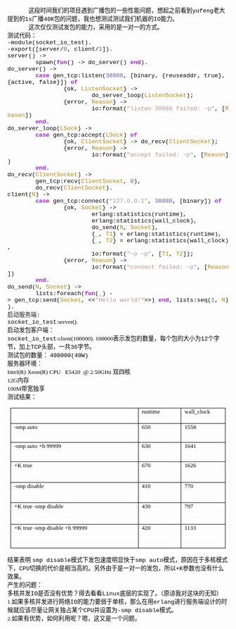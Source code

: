 <!--
author: qingliangcn
date: 2010-02-03
title: erlang tcp发包速度测试
tags: Erlang,erlang tcp io
category: Erlang
status: publish
summary: &nbsp;	这段时间我们的项目遇到广播包的一些性能问题，想起之前看到yufeng老大提到的1s广播40K包的问题，我也想测试测试我们机器的IO能力。	这次仅仅测试发包的能力，采用的是一对一的方式。		测试代码：		-module(socket_io_test).		-expor
-->

<p>&nbsp;</p>
<div class="Section0">
	<p class="p0" style="text-indent:36.0000pt; margin-bottom:0pt; margin-top:0pt; "><span style="mso-spacerun:'yes'; color:rgb(0,0,0); font-size:10.0000pt; font-family:'宋体'; ">这段时间我们的项目遇到广播包的一些性能问题，想起之前看到<font face="Courier New">yufeng</font><font face="宋体">老大提到的</font><font face="Courier New">1s</font><font face="宋体">广播</font><font face="Courier New">40K</font><font face="宋体">包的问题，我也想测试测试我们机器的</font><font face="Courier New">IO</font><font face="宋体">能力。</font></span><span style="mso-spacerun:'yes'; color:rgb(0,0,0); font-size:10.0000pt; font-family:'宋体'; "><o:p></o:p></span></p>
	<p class="p0" style="text-indent:36.0000pt; margin-bottom:0pt; margin-top:0pt; "><span style="mso-spacerun:'yes'; color:rgb(0,0,0); font-size:10.0000pt; font-family:'宋体'; ">这次仅仅测试发包的能力，采用的是一对一的方式。</span><span style="mso-spacerun:'yes'; color:rgb(0,0,0); font-size:10.0000pt; font-family:'宋体'; "><o:p></o:p></span></p>
	<p class="p0" style="margin-bottom:0pt; margin-top:0pt; "><span style="mso-spacerun:'yes'; color:rgb(0,0,0); font-size:10.0000pt; font-family:'宋体'; "><o:p></o:p></span></p>
	<p class="p0" style="margin-bottom:0pt; margin-top:0pt; "><span style="mso-spacerun:'yes'; color:rgb(0,0,0); font-size:10.0000pt; font-family:'宋体'; ">测试代码：<!--more--></span><span style="mso-spacerun:'yes'; color:rgb(0,0,0); font-size:10.0000pt; font-family:'宋体'; "><o:p></o:p></span></p>
	<p class="p0" style="margin-bottom:0pt; margin-top:0pt; "><span style="mso-spacerun:'yes'; color:rgb(0,0,0); font-size:10.0000pt; font-family:'宋体'; "><o:p></o:p></span></p>
	<p class="p0" style="margin-bottom:0pt; margin-top:0pt; "><span style="mso-spacerun:'yes'; color:rgb(0,0,0); font-size:10.0000pt; font-family:'Courier New'; ">-module(socket_io_test)</span><span style="mso-spacerun:'yes'; color:rgb(0,0,255); font-size:10.0000pt; font-family:'Courier New'; ">.</span><span style="mso-spacerun:'yes'; font-size:10.0000pt; font-family:'Courier New'; "><o:p></o:p></span></p>
	<p class="p0" style="margin-bottom:0pt; margin-top:0pt; "><span style="mso-spacerun:'yes'; font-size:10.0000pt; font-family:'Courier New'; "><o:p></o:p></span></p>
	<p class="p0" style="margin-bottom:0pt; margin-top:0pt; "><span style="mso-spacerun:'yes'; color:rgb(0,0,0); font-size:10.0000pt; font-family:'Courier New'; ">-export([server/</span><span style="mso-spacerun:'yes'; color:rgb(90,90,180); font-size:10.0000pt; font-family:'Courier New'; ">0</span><span style="mso-spacerun:'yes'; color:rgb(0,0,0); font-size:10.0000pt; font-family:'Courier New'; ">,&nbsp;client/</span><span style="mso-spacerun:'yes'; color:rgb(90,90,180); font-size:10.0000pt; font-family:'Courier New'; ">1</span><span style="mso-spacerun:'yes'; color:rgb(0,0,0); font-size:10.0000pt; font-family:'Courier New'; ">])</span><span style="mso-spacerun:'yes'; color:rgb(0,0,255); font-size:10.0000pt; font-family:'Courier New'; ">.</span><span style="mso-spacerun:'yes'; font-size:10.0000pt; font-family:'Courier New'; "><o:p></o:p></span></p>
	<p class="p0" style="margin-bottom:0pt; margin-top:0pt; "><span style="mso-spacerun:'yes'; font-size:10.0000pt; font-family:'Courier New'; "><o:p></o:p></span></p>
	<p class="p0" style="margin-bottom:0pt; margin-top:0pt; "><span style="mso-spacerun:'yes'; color:rgb(0,0,0); font-size:10.0000pt; font-family:'Courier New'; ">server()&nbsp;-&gt;</span><span style="mso-spacerun:'yes'; font-size:10.0000pt; font-family:'Courier New'; "><o:p></o:p></span></p>
	<p class="p0" style="margin-bottom:0pt; margin-top:0pt; "><span style="mso-spacerun:'yes'; color:rgb(0,0,0); font-size:10.0000pt; font-family:'Courier New'; ">&nbsp;&nbsp;&nbsp;&nbsp;&nbsp;&nbsp;&nbsp;&nbsp;spawn(</span><span style="mso-spacerun:'yes'; color:rgb(160,32,240); font-weight:bold; font-size:10.0000pt; font-family:'Courier New'; ">fun</span><span style="mso-spacerun:'yes'; color:rgb(0,0,0); font-size:10.0000pt; font-family:'Courier New'; ">()&nbsp;-&gt;&nbsp;do_server()&nbsp;</span><span style="mso-spacerun:'yes'; color:rgb(160,32,240); font-weight:bold; font-size:10.0000pt; font-family:'Courier New'; ">end</span><span style="mso-spacerun:'yes'; color:rgb(0,0,0); font-size:10.0000pt; font-family:'Courier New'; ">)</span><span style="mso-spacerun:'yes'; color:rgb(0,0,255); font-size:10.0000pt; font-family:'Courier New'; ">.</span><span style="mso-spacerun:'yes'; font-size:10.0000pt; font-family:'Courier New'; "><o:p></o:p></span></p>
	<p class="p0" style="margin-bottom:0pt; margin-top:0pt; "><span style="mso-spacerun:'yes'; font-size:10.0000pt; font-family:'Courier New'; "><o:p></o:p></span></p>
	<p class="p0" style="margin-bottom:0pt; margin-top:0pt; "><span style="mso-spacerun:'yes'; color:rgb(0,0,0); font-size:10.0000pt; font-family:'Courier New'; ">do_server()&nbsp;-&gt;</span><span style="mso-spacerun:'yes'; font-size:10.0000pt; font-family:'Courier New'; "><o:p></o:p></span></p>
	<p class="p0" style="margin-bottom:0pt; margin-top:0pt; "><span style="mso-spacerun:'yes'; color:rgb(0,0,0); font-size:10.0000pt; font-family:'Courier New'; ">&nbsp;&nbsp;&nbsp;&nbsp;&nbsp;&nbsp;&nbsp;&nbsp;</span><span style="mso-spacerun:'yes'; color:rgb(160,32,240); font-weight:bold; font-size:10.0000pt; font-family:'Courier New'; ">case</span><span style="mso-spacerun:'yes'; color:rgb(0,0,0); font-size:10.0000pt; font-family:'Courier New'; ">&nbsp;gen_tcp:listen(</span><span style="mso-spacerun:'yes'; color:rgb(90,90,180); font-size:10.0000pt; font-family:'Courier New'; ">38888</span><span style="mso-spacerun:'yes'; color:rgb(0,0,0); font-size:10.0000pt; font-family:'Courier New'; ">,&nbsp;[binary,&nbsp;{reuseaddr,&nbsp;true},&nbsp;{active,&nbsp;false}])&nbsp;</span><span style="mso-spacerun:'yes'; color:rgb(160,32,240); font-weight:bold; font-size:10.0000pt; font-family:'Courier New'; ">of</span><span style="mso-spacerun:'yes'; font-size:10.0000pt; font-family:'Courier New'; "><o:p></o:p></span></p>
	<p class="p0" style="margin-bottom:0pt; margin-top:0pt; "><span style="mso-spacerun:'yes'; color:rgb(0,0,0); font-size:10.0000pt; font-family:'Courier New'; ">&nbsp;&nbsp;&nbsp;&nbsp;&nbsp;&nbsp;&nbsp;&nbsp;&nbsp;&nbsp;&nbsp;&nbsp;&nbsp;&nbsp;&nbsp;&nbsp;{ok,&nbsp;</span><span style="mso-spacerun:'yes'; color:rgb(184,134,11); font-size:10.0000pt; font-family:'Courier New'; ">ListenSocket</span><span style="mso-spacerun:'yes'; color:rgb(0,0,0); font-size:10.0000pt; font-family:'Courier New'; ">}&nbsp;-&gt;</span><span style="mso-spacerun:'yes'; font-size:10.0000pt; font-family:'Courier New'; "><o:p></o:p></span></p>
	<p class="p0" style="margin-bottom:0pt; margin-top:0pt; "><span style="mso-spacerun:'yes'; color:rgb(0,0,0); font-size:10.0000pt; font-family:'Courier New'; ">&nbsp;&nbsp;&nbsp;&nbsp;&nbsp;&nbsp;&nbsp;&nbsp;&nbsp;&nbsp;&nbsp;&nbsp;&nbsp;&nbsp;&nbsp;&nbsp;&nbsp;&nbsp;&nbsp;&nbsp;&nbsp;&nbsp;&nbsp;&nbsp;do_server_loop(</span><span style="mso-spacerun:'yes'; color:rgb(184,134,11); font-size:10.0000pt; font-family:'Courier New'; ">ListenSocket</span><span style="mso-spacerun:'yes'; color:rgb(0,0,0); font-size:10.0000pt; font-family:'Courier New'; ">);</span><span style="mso-spacerun:'yes'; font-size:10.0000pt; font-family:'Courier New'; "><o:p></o:p></span></p>
	<p class="p0" style="margin-bottom:0pt; margin-top:0pt; "><span style="mso-spacerun:'yes'; color:rgb(0,0,0); font-size:10.0000pt; font-family:'Courier New'; ">&nbsp;&nbsp;&nbsp;&nbsp;&nbsp;&nbsp;&nbsp;&nbsp;&nbsp;&nbsp;&nbsp;&nbsp;&nbsp;&nbsp;&nbsp;&nbsp;{error,&nbsp;</span><span style="mso-spacerun:'yes'; color:rgb(184,134,11); font-size:10.0000pt; font-family:'Courier New'; ">Reason</span><span style="mso-spacerun:'yes'; color:rgb(0,0,0); font-size:10.0000pt; font-family:'Courier New'; ">}&nbsp;-&gt;</span><span style="mso-spacerun:'yes'; font-size:10.0000pt; font-family:'Courier New'; "><o:p></o:p></span></p>
	<p class="p0" style="margin-bottom:0pt; margin-top:0pt; "><span style="mso-spacerun:'yes'; color:rgb(0,0,0); font-size:10.0000pt; font-family:'Courier New'; ">&nbsp;&nbsp;&nbsp;&nbsp;&nbsp;&nbsp;&nbsp;&nbsp;&nbsp;&nbsp;&nbsp;&nbsp;&nbsp;&nbsp;&nbsp;&nbsp;&nbsp;&nbsp;&nbsp;&nbsp;&nbsp;&nbsp;&nbsp;&nbsp;io:format(</span><span style="mso-spacerun:'yes'; color:rgb(188,143,143); font-size:10.0000pt; font-family:'Courier New'; ">&quot;listen&nbsp;38888&nbsp;failed:&nbsp;~p&quot;</span><span style="mso-spacerun:'yes'; color:rgb(0,0,0); font-size:10.0000pt; font-family:'Courier New'; ">,&nbsp;[</span><span style="mso-spacerun:'yes'; color:rgb(184,134,11); font-size:10.0000pt; font-family:'Courier New'; ">Reason</span><span style="mso-spacerun:'yes'; color:rgb(0,0,0); font-size:10.0000pt; font-family:'Courier New'; ">])</span><span style="mso-spacerun:'yes'; font-size:10.0000pt; font-family:'Courier New'; "><o:p></o:p></span></p>
	<p class="p0" style="margin-bottom:0pt; margin-top:0pt; "><span style="mso-spacerun:'yes'; color:rgb(0,0,0); font-size:10.0000pt; font-family:'Courier New'; ">&nbsp;&nbsp;&nbsp;&nbsp;&nbsp;&nbsp;&nbsp;&nbsp;</span><span style="mso-spacerun:'yes'; color:rgb(160,32,240); font-weight:bold; font-size:10.0000pt; font-family:'Courier New'; ">end</span><span style="mso-spacerun:'yes'; color:rgb(0,0,255); font-size:10.0000pt; font-family:'Courier New'; ">.</span><span style="mso-spacerun:'yes'; font-size:10.0000pt; font-family:'Courier New'; "><o:p></o:p></span></p>
	<p class="p0" style="margin-bottom:0pt; margin-top:0pt; "><span style="mso-spacerun:'yes'; font-size:10.0000pt; font-family:'Courier New'; "><o:p></o:p></span></p>
	<p class="p0" style="margin-bottom:0pt; margin-top:0pt; "><span style="mso-spacerun:'yes'; color:rgb(0,0,0); font-size:10.0000pt; font-family:'Courier New'; ">do_server_loop(</span><span style="mso-spacerun:'yes'; color:rgb(184,134,11); font-size:10.0000pt; font-family:'Courier New'; ">LSock</span><span style="mso-spacerun:'yes'; color:rgb(0,0,0); font-size:10.0000pt; font-family:'Courier New'; ">)&nbsp;-&gt;</span><span style="mso-spacerun:'yes'; font-size:10.0000pt; font-family:'Courier New'; "><o:p></o:p></span></p>
	<p class="p0" style="margin-bottom:0pt; margin-top:0pt; "><span style="mso-spacerun:'yes'; color:rgb(0,0,0); font-size:10.0000pt; font-family:'Courier New'; ">&nbsp;&nbsp;&nbsp;&nbsp;&nbsp;&nbsp;&nbsp;&nbsp;</span><span style="mso-spacerun:'yes'; color:rgb(160,32,240); font-weight:bold; font-size:10.0000pt; font-family:'Courier New'; ">case</span><span style="mso-spacerun:'yes'; color:rgb(0,0,0); font-size:10.0000pt; font-family:'Courier New'; ">&nbsp;gen_tcp:accept(</span><span style="mso-spacerun:'yes'; color:rgb(184,134,11); font-size:10.0000pt; font-family:'Courier New'; ">LSock</span><span style="mso-spacerun:'yes'; color:rgb(0,0,0); font-size:10.0000pt; font-family:'Courier New'; ">)&nbsp;</span><span style="mso-spacerun:'yes'; color:rgb(160,32,240); font-weight:bold; font-size:10.0000pt; font-family:'Courier New'; ">of</span><span style="mso-spacerun:'yes'; font-size:10.0000pt; font-family:'Courier New'; "><o:p></o:p></span></p>
	<p class="p0" style="margin-bottom:0pt; margin-top:0pt; "><span style="mso-spacerun:'yes'; color:rgb(0,0,0); font-size:10.0000pt; font-family:'Courier New'; ">&nbsp;&nbsp;&nbsp;&nbsp;&nbsp;&nbsp;&nbsp;&nbsp;&nbsp;&nbsp;&nbsp;&nbsp;&nbsp;&nbsp;&nbsp;&nbsp;{ok,&nbsp;</span><span style="mso-spacerun:'yes'; color:rgb(184,134,11); font-size:10.0000pt; font-family:'Courier New'; ">ClientSocket</span><span style="mso-spacerun:'yes'; color:rgb(0,0,0); font-size:10.0000pt; font-family:'Courier New'; ">}&nbsp;-&gt;&nbsp;do_recv(</span><span style="mso-spacerun:'yes'; color:rgb(184,134,11); font-size:10.0000pt; font-family:'Courier New'; ">ClientSocket</span><span style="mso-spacerun:'yes'; color:rgb(0,0,0); font-size:10.0000pt; font-family:'Courier New'; ">);</span><span style="mso-spacerun:'yes'; font-size:10.0000pt; font-family:'Courier New'; "><o:p></o:p></span></p>
	<p class="p0" style="margin-bottom:0pt; margin-top:0pt; "><span style="mso-spacerun:'yes'; color:rgb(0,0,0); font-size:10.0000pt; font-family:'Courier New'; ">&nbsp;&nbsp;&nbsp;&nbsp;&nbsp;&nbsp;&nbsp;&nbsp;&nbsp;&nbsp;&nbsp;&nbsp;&nbsp;&nbsp;&nbsp;&nbsp;{error,&nbsp;</span><span style="mso-spacerun:'yes'; color:rgb(184,134,11); font-size:10.0000pt; font-family:'Courier New'; ">Reason</span><span style="mso-spacerun:'yes'; color:rgb(0,0,0); font-size:10.0000pt; font-family:'Courier New'; ">}&nbsp;-&gt;</span><span style="mso-spacerun:'yes'; font-size:10.0000pt; font-family:'Courier New'; "><o:p></o:p></span></p>
	<p class="p0" style="margin-bottom:0pt; margin-top:0pt; "><span style="mso-spacerun:'yes'; color:rgb(0,0,0); font-size:10.0000pt; font-family:'Courier New'; ">&nbsp;&nbsp;&nbsp;&nbsp;&nbsp;&nbsp;&nbsp;&nbsp;&nbsp;&nbsp;&nbsp;&nbsp;&nbsp;&nbsp;&nbsp;&nbsp;&nbsp;&nbsp;&nbsp;&nbsp;&nbsp;&nbsp;&nbsp;&nbsp;io:format(</span><span style="mso-spacerun:'yes'; color:rgb(188,143,143); font-size:10.0000pt; font-family:'Courier New'; ">&quot;accept&nbsp;failed:&nbsp;~p&quot;</span><span style="mso-spacerun:'yes'; color:rgb(0,0,0); font-size:10.0000pt; font-family:'Courier New'; ">,&nbsp;[</span><span style="mso-spacerun:'yes'; color:rgb(184,134,11); font-size:10.0000pt; font-family:'Courier New'; ">Reason</span><span style="mso-spacerun:'yes'; color:rgb(0,0,0); font-size:10.0000pt; font-family:'Courier New'; ">])</span><span style="mso-spacerun:'yes'; font-size:10.0000pt; font-family:'Courier New'; "><o:p></o:p></span></p>
	<p class="p0" style="margin-bottom:0pt; margin-top:0pt; "><span style="mso-spacerun:'yes'; color:rgb(0,0,0); font-size:10.0000pt; font-family:'Courier New'; ">&nbsp;&nbsp;&nbsp;&nbsp;&nbsp;&nbsp;&nbsp;&nbsp;</span><span style="mso-spacerun:'yes'; color:rgb(160,32,240); font-weight:bold; font-size:10.0000pt; font-family:'Courier New'; ">end</span><span style="mso-spacerun:'yes'; color:rgb(0,0,255); font-size:10.0000pt; font-family:'Courier New'; ">.</span><span style="mso-spacerun:'yes'; font-size:10.0000pt; font-family:'Courier New'; "><o:p></o:p></span></p>
	<p class="p0" style="margin-bottom:0pt; margin-top:0pt; "><span style="mso-spacerun:'yes'; font-size:10.0000pt; font-family:'Courier New'; "><o:p></o:p></span></p>
	<p class="p0" style="margin-bottom:0pt; margin-top:0pt; "><span style="mso-spacerun:'yes'; color:rgb(0,0,0); font-size:10.0000pt; font-family:'Courier New'; ">do_recv(</span><span style="mso-spacerun:'yes'; color:rgb(184,134,11); font-size:10.0000pt; font-family:'Courier New'; ">ClientSocket</span><span style="mso-spacerun:'yes'; color:rgb(0,0,0); font-size:10.0000pt; font-family:'Courier New'; ">)&nbsp;-&gt;</span><span style="mso-spacerun:'yes'; font-size:10.0000pt; font-family:'Courier New'; "><o:p></o:p></span></p>
	<p class="p0" style="margin-bottom:0pt; margin-top:0pt; "><span style="mso-spacerun:'yes'; color:rgb(0,0,0); font-size:10.0000pt; font-family:'Courier New'; ">&nbsp;&nbsp;&nbsp;&nbsp;&nbsp;&nbsp;&nbsp;&nbsp;gen_tcp:recv(</span><span style="mso-spacerun:'yes'; color:rgb(184,134,11); font-size:10.0000pt; font-family:'Courier New'; ">ClientSocket</span><span style="mso-spacerun:'yes'; color:rgb(0,0,0); font-size:10.0000pt; font-family:'Courier New'; ">,&nbsp;</span><span style="mso-spacerun:'yes'; color:rgb(90,90,180); font-size:10.0000pt; font-family:'Courier New'; ">0</span><span style="mso-spacerun:'yes'; color:rgb(0,0,0); font-size:10.0000pt; font-family:'Courier New'; ">),</span><span style="mso-spacerun:'yes'; font-size:10.0000pt; font-family:'Courier New'; "><o:p></o:p></span></p>
	<p class="p0" style="margin-bottom:0pt; margin-top:0pt; "><span style="mso-spacerun:'yes'; color:rgb(0,0,0); font-size:10.0000pt; font-family:'Courier New'; ">&nbsp;&nbsp;&nbsp;&nbsp;&nbsp;&nbsp;&nbsp;&nbsp;do_recv(</span><span style="mso-spacerun:'yes'; color:rgb(184,134,11); font-size:10.0000pt; font-family:'Courier New'; ">ClientSocket</span><span style="mso-spacerun:'yes'; color:rgb(0,0,0); font-size:10.0000pt; font-family:'Courier New'; ">)</span><span style="mso-spacerun:'yes'; color:rgb(0,0,255); font-size:10.0000pt; font-family:'Courier New'; ">.</span><span style="mso-spacerun:'yes'; font-size:10.0000pt; font-family:'Courier New'; "><o:p></o:p></span></p>
	<p class="p0" style="margin-bottom:0pt; margin-top:0pt; "><span style="mso-spacerun:'yes'; font-size:10.0000pt; font-family:'Courier New'; "><o:p></o:p></span></p>
	<p class="p0" style="margin-bottom:0pt; margin-top:0pt; "><span style="mso-spacerun:'yes'; color:rgb(0,0,0); font-size:10.0000pt; font-family:'Courier New'; ">client(</span><span style="mso-spacerun:'yes'; color:rgb(184,134,11); font-size:10.0000pt; font-family:'Courier New'; ">N</span><span style="mso-spacerun:'yes'; color:rgb(0,0,0); font-size:10.0000pt; font-family:'Courier New'; ">)&nbsp;-&gt;</span><span style="mso-spacerun:'yes'; font-size:10.0000pt; font-family:'Courier New'; "><o:p></o:p></span></p>
	<p class="p0" style="margin-bottom:0pt; margin-top:0pt; "><span style="mso-spacerun:'yes'; color:rgb(0,0,0); font-size:10.0000pt; font-family:'Courier New'; ">&nbsp;&nbsp;&nbsp;&nbsp;&nbsp;&nbsp;&nbsp;&nbsp;</span><span style="mso-spacerun:'yes'; color:rgb(160,32,240); font-weight:bold; font-size:10.0000pt; font-family:'Courier New'; ">case</span><span style="mso-spacerun:'yes'; color:rgb(0,0,0); font-size:10.0000pt; font-family:'Courier New'; ">&nbsp;gen_tcp:connect(</span><span style="mso-spacerun:'yes'; color:rgb(188,143,143); font-size:10.0000pt; font-family:'Courier New'; ">&quot;127.0.0.1&quot;</span><span style="mso-spacerun:'yes'; color:rgb(0,0,0); font-size:10.0000pt; font-family:'Courier New'; ">,&nbsp;</span><span style="mso-spacerun:'yes'; color:rgb(90,90,180); font-size:10.0000pt; font-family:'Courier New'; ">38888</span><span style="mso-spacerun:'yes'; color:rgb(0,0,0); font-size:10.0000pt; font-family:'Courier New'; ">,&nbsp;[binary])&nbsp;</span><span style="mso-spacerun:'yes'; color:rgb(160,32,240); font-weight:bold; font-size:10.0000pt; font-family:'Courier New'; ">of</span><span style="mso-spacerun:'yes'; font-size:10.0000pt; font-family:'Courier New'; "><o:p></o:p></span></p>
	<p class="p0" style="margin-bottom:0pt; margin-top:0pt; "><span style="mso-spacerun:'yes'; color:rgb(0,0,0); font-size:10.0000pt; font-family:'Courier New'; ">&nbsp;&nbsp;&nbsp;&nbsp;&nbsp;&nbsp;&nbsp;&nbsp;&nbsp;&nbsp;&nbsp;&nbsp;&nbsp;&nbsp;&nbsp;&nbsp;{ok,&nbsp;</span><span style="mso-spacerun:'yes'; color:rgb(184,134,11); font-size:10.0000pt; font-family:'Courier New'; ">Socket</span><span style="mso-spacerun:'yes'; color:rgb(0,0,0); font-size:10.0000pt; font-family:'Courier New'; ">}&nbsp;-&gt;</span><span style="mso-spacerun:'yes'; font-size:10.0000pt; font-family:'Courier New'; "><o:p></o:p></span></p>
	<p class="p0" style="margin-bottom:0pt; margin-top:0pt; "><span style="mso-spacerun:'yes'; color:rgb(0,0,0); font-size:10.0000pt; font-family:'Courier New'; ">&nbsp;&nbsp;&nbsp;&nbsp;&nbsp;&nbsp;&nbsp;&nbsp;&nbsp;&nbsp;&nbsp;&nbsp;&nbsp;&nbsp;&nbsp;&nbsp;&nbsp;&nbsp;&nbsp;&nbsp;&nbsp;&nbsp;&nbsp;&nbsp;erlang:statistics(runtime),</span><span style="mso-spacerun:'yes'; font-size:10.0000pt; font-family:'Courier New'; "><o:p></o:p></span></p>
	<p class="p0" style="margin-bottom:0pt; margin-top:0pt; "><span style="mso-spacerun:'yes'; color:rgb(0,0,0); font-size:10.0000pt; font-family:'Courier New'; ">&nbsp;&nbsp;&nbsp;&nbsp;&nbsp;&nbsp;&nbsp;&nbsp;&nbsp;&nbsp;&nbsp;&nbsp;&nbsp;&nbsp;&nbsp;&nbsp;&nbsp;&nbsp;&nbsp;&nbsp;&nbsp;&nbsp;&nbsp;&nbsp;erlang:statistics(wall_clock),</span><span style="mso-spacerun:'yes'; font-size:10.0000pt; font-family:'Courier New'; "><o:p></o:p></span></p>
	<p class="p0" style="margin-bottom:0pt; margin-top:0pt; "><span style="mso-spacerun:'yes'; color:rgb(0,0,0); font-size:10.0000pt; font-family:'Courier New'; ">&nbsp;&nbsp;&nbsp;&nbsp;&nbsp;&nbsp;&nbsp;&nbsp;&nbsp;&nbsp;&nbsp;&nbsp;&nbsp;&nbsp;&nbsp;&nbsp;&nbsp;&nbsp;&nbsp;&nbsp;&nbsp;&nbsp;&nbsp;&nbsp;do_send(</span><span style="mso-spacerun:'yes'; color:rgb(184,134,11); font-size:10.0000pt; font-family:'Courier New'; ">N</span><span style="mso-spacerun:'yes'; color:rgb(0,0,0); font-size:10.0000pt; font-family:'Courier New'; ">,&nbsp;</span><span style="mso-spacerun:'yes'; color:rgb(184,134,11); font-size:10.0000pt; font-family:'Courier New'; ">Socket</span><span style="mso-spacerun:'yes'; color:rgb(0,0,0); font-size:10.0000pt; font-family:'Courier New'; ">),</span><span style="mso-spacerun:'yes'; font-size:10.0000pt; font-family:'Courier New'; "><o:p></o:p></span></p>
	<p class="p0" style="margin-bottom:0pt; margin-top:0pt; "><span style="mso-spacerun:'yes'; color:rgb(0,0,0); font-size:10.0000pt; font-family:'Courier New'; ">&nbsp;&nbsp;&nbsp;&nbsp;&nbsp;&nbsp;&nbsp;&nbsp;&nbsp;&nbsp;&nbsp;&nbsp;&nbsp;&nbsp;&nbsp;&nbsp;&nbsp;&nbsp;&nbsp;&nbsp;&nbsp;&nbsp;&nbsp;&nbsp;{</span><span style="mso-spacerun:'yes'; color:rgb(184,134,11); font-size:10.0000pt; font-family:'Courier New'; ">_</span><span style="mso-spacerun:'yes'; color:rgb(0,0,0); font-size:10.0000pt; font-family:'Courier New'; ">,&nbsp;</span><span style="mso-spacerun:'yes'; color:rgb(184,134,11); font-size:10.0000pt; font-family:'Courier New'; ">T1</span><span style="mso-spacerun:'yes'; color:rgb(0,0,0); font-size:10.0000pt; font-family:'Courier New'; ">}&nbsp;=&nbsp;erlang:statistics(runtime),</span><span style="mso-spacerun:'yes'; font-size:10.0000pt; font-family:'Courier New'; "><o:p></o:p></span></p>
	<p class="p0" style="margin-bottom:0pt; margin-top:0pt; "><span style="mso-spacerun:'yes'; color:rgb(0,0,0); font-size:10.0000pt; font-family:'Courier New'; ">&nbsp;&nbsp;&nbsp;&nbsp;&nbsp;&nbsp;&nbsp;&nbsp;&nbsp;&nbsp;&nbsp;&nbsp;&nbsp;&nbsp;&nbsp;&nbsp;&nbsp;&nbsp;&nbsp;&nbsp;&nbsp;&nbsp;&nbsp;&nbsp;{</span><span style="mso-spacerun:'yes'; color:rgb(184,134,11); font-size:10.0000pt; font-family:'Courier New'; ">_</span><span style="mso-spacerun:'yes'; color:rgb(0,0,0); font-size:10.0000pt; font-family:'Courier New'; ">,&nbsp;</span><span style="mso-spacerun:'yes'; color:rgb(184,134,11); font-size:10.0000pt; font-family:'Courier New'; ">T2</span><span style="mso-spacerun:'yes'; color:rgb(0,0,0); font-size:10.0000pt; font-family:'Courier New'; ">}&nbsp;=&nbsp;erlang:statistics(wall_clock),</span><span style="mso-spacerun:'yes'; font-size:10.0000pt; font-family:'Courier New'; "><o:p></o:p></span></p>
	<p class="p0" style="margin-bottom:0pt; margin-top:0pt; "><span style="mso-spacerun:'yes'; color:rgb(0,0,0); font-size:10.0000pt; font-family:'Courier New'; ">&nbsp;&nbsp;&nbsp;&nbsp;&nbsp;&nbsp;&nbsp;&nbsp;&nbsp;&nbsp;&nbsp;&nbsp;&nbsp;&nbsp;&nbsp;&nbsp;&nbsp;&nbsp;&nbsp;&nbsp;&nbsp;&nbsp;&nbsp;&nbsp;io:format(</span><span style="mso-spacerun:'yes'; color:rgb(188,143,143); font-size:10.0000pt; font-family:'Courier New'; ">&quot;~p&nbsp;~p&quot;</span><span style="mso-spacerun:'yes'; color:rgb(0,0,0); font-size:10.0000pt; font-family:'Courier New'; ">,&nbsp;[</span><span style="mso-spacerun:'yes'; color:rgb(184,134,11); font-size:10.0000pt; font-family:'Courier New'; ">T1</span><span style="mso-spacerun:'yes'; color:rgb(0,0,0); font-size:10.0000pt; font-family:'Courier New'; ">,&nbsp;</span><span style="mso-spacerun:'yes'; color:rgb(184,134,11); font-size:10.0000pt; font-family:'Courier New'; ">T2</span><span style="mso-spacerun:'yes'; color:rgb(0,0,0); font-size:10.0000pt; font-family:'Courier New'; ">]);</span><span style="mso-spacerun:'yes'; font-size:10.0000pt; font-family:'Courier New'; "><o:p></o:p></span></p>
	<p class="p0" style="margin-bottom:0pt; margin-top:0pt; "><span style="mso-spacerun:'yes'; color:rgb(0,0,0); font-size:10.0000pt; font-family:'Courier New'; ">&nbsp;&nbsp;&nbsp;&nbsp;&nbsp;&nbsp;&nbsp;&nbsp;&nbsp;&nbsp;&nbsp;&nbsp;&nbsp;&nbsp;&nbsp;&nbsp;{error,&nbsp;</span><span style="mso-spacerun:'yes'; color:rgb(184,134,11); font-size:10.0000pt; font-family:'Courier New'; ">Reason</span><span style="mso-spacerun:'yes'; color:rgb(0,0,0); font-size:10.0000pt; font-family:'Courier New'; ">}&nbsp;-&gt;</span><span style="mso-spacerun:'yes'; font-size:10.0000pt; font-family:'Courier New'; "><o:p></o:p></span></p>
	<p class="p0" style="margin-bottom:0pt; margin-top:0pt; "><span style="mso-spacerun:'yes'; color:rgb(0,0,0); font-size:10.0000pt; font-family:'Courier New'; ">&nbsp;&nbsp;&nbsp;&nbsp;&nbsp;&nbsp;&nbsp;&nbsp;&nbsp;&nbsp;&nbsp;&nbsp;&nbsp;&nbsp;&nbsp;&nbsp;&nbsp;&nbsp;&nbsp;&nbsp;&nbsp;&nbsp;&nbsp;&nbsp;io:format(</span><span style="mso-spacerun:'yes'; color:rgb(188,143,143); font-size:10.0000pt; font-family:'Courier New'; ">&quot;connect&nbsp;failed:&nbsp;~p&quot;</span><span style="mso-spacerun:'yes'; color:rgb(0,0,0); font-size:10.0000pt; font-family:'Courier New'; ">,&nbsp;[</span><span style="mso-spacerun:'yes'; color:rgb(184,134,11); font-size:10.0000pt; font-family:'Courier New'; ">Reason</span><span style="mso-spacerun:'yes'; color:rgb(0,0,0); font-size:10.0000pt; font-family:'Courier New'; ">])</span><span style="mso-spacerun:'yes'; font-size:10.0000pt; font-family:'Courier New'; "><o:p></o:p></span></p>
	<p class="p0" style="margin-bottom:0pt; margin-top:0pt; "><span style="mso-spacerun:'yes'; color:rgb(0,0,0); font-size:10.0000pt; font-family:'Courier New'; ">&nbsp;&nbsp;&nbsp;&nbsp;&nbsp;&nbsp;&nbsp;&nbsp;</span><span style="mso-spacerun:'yes'; color:rgb(160,32,240); font-weight:bold; font-size:10.0000pt; font-family:'Courier New'; ">end</span><span style="mso-spacerun:'yes'; color:rgb(0,0,255); font-size:10.0000pt; font-family:'Courier New'; ">.</span><span style="mso-spacerun:'yes'; font-size:10.0000pt; font-family:'Courier New'; "><o:p></o:p></span></p>
	<p class="p0" style="margin-bottom:0pt; margin-top:0pt; "><span style="mso-spacerun:'yes'; font-size:10.0000pt; font-family:'Courier New'; "><o:p></o:p></span></p>
	<p class="p0" style="margin-bottom:0pt; margin-top:0pt; "><span style="mso-spacerun:'yes'; color:rgb(0,0,0); font-size:10.0000pt; font-family:'Courier New'; ">do_send(</span><span style="mso-spacerun:'yes'; color:rgb(184,134,11); font-size:10.0000pt; font-family:'Courier New'; ">N</span><span style="mso-spacerun:'yes'; color:rgb(0,0,0); font-size:10.0000pt; font-family:'Courier New'; ">,&nbsp;</span><span style="mso-spacerun:'yes'; color:rgb(184,134,11); font-size:10.0000pt; font-family:'Courier New'; ">Socket</span><span style="mso-spacerun:'yes'; color:rgb(0,0,0); font-size:10.0000pt; font-family:'Courier New'; ">)&nbsp;-&gt;</span><span style="mso-spacerun:'yes'; font-size:10.0000pt; font-family:'Courier New'; "><o:p></o:p></span></p>
	<p class="p0" style="margin-bottom:0pt; margin-top:0pt; "><span style="mso-spacerun:'yes'; color:rgb(0,0,0); font-size:10.0000pt; font-family:'Courier New'; ">&nbsp;&nbsp;&nbsp;&nbsp;&nbsp;&nbsp;&nbsp;&nbsp;lists:foreach(</span><span style="mso-spacerun:'yes'; color:rgb(160,32,240); font-weight:bold; font-size:10.0000pt; font-family:'Courier New'; ">fun</span><span style="mso-spacerun:'yes'; color:rgb(0,0,0); font-size:10.0000pt; font-family:'Courier New'; ">(</span><span style="mso-spacerun:'yes'; color:rgb(184,134,11); font-size:10.0000pt; font-family:'Courier New'; ">_</span><span style="mso-spacerun:'yes'; color:rgb(0,0,0); font-size:10.0000pt; font-family:'Courier New'; ">)&nbsp;-&gt;&nbsp;gen_tcp:send(</span><span style="mso-spacerun:'yes'; color:rgb(184,134,11); font-size:10.0000pt; font-family:'Courier New'; ">Socket</span><span style="mso-spacerun:'yes'; color:rgb(0,0,0); font-size:10.0000pt; font-family:'Courier New'; ">,&nbsp;&lt;&lt;</span><span style="mso-spacerun:'yes'; color:rgb(188,143,143); font-size:10.0000pt; font-family:'Courier New'; ">&quot;Hello&nbsp;world!&quot;</span><span style="mso-spacerun:'yes'; color:rgb(0,0,0); font-size:10.0000pt; font-family:'Courier New'; ">&gt;&gt;)&nbsp;</span><span style="mso-spacerun:'yes'; color:rgb(160,32,240); font-weight:bold; font-size:10.0000pt; font-family:'Courier New'; ">end</span><span style="mso-spacerun:'yes'; color:rgb(0,0,0); font-size:10.0000pt; font-family:'Courier New'; ">,&nbsp;lists:seq(</span><span style="mso-spacerun:'yes'; color:rgb(90,90,180); font-size:10.0000pt; font-family:'Courier New'; ">1</span><span style="mso-spacerun:'yes'; color:rgb(0,0,0); font-size:10.0000pt; font-family:'Courier New'; ">,&nbsp;</span><span style="mso-spacerun:'yes'; color:rgb(184,134,11); font-size:10.0000pt; font-family:'Courier New'; ">N</span><span style="mso-spacerun:'yes'; color:rgb(0,0,0); font-size:10.0000pt; font-family:'Courier New'; ">))</span><span style="mso-spacerun:'yes'; color:rgb(0,0,255); font-size:10.0000pt; font-family:'Courier New'; ">.</span><span style="mso-spacerun:'yes'; color:rgb(0,0,255); font-size:10.0000pt; font-family:'Courier New'; "><o:p></o:p></span></p>
	<p class="p0" style="margin-bottom:0pt; margin-top:0pt; "><span style="mso-spacerun:'yes'; color:rgb(0,0,255); font-size:10.0000pt; font-family:'Courier New'; "><o:p></o:p></span></p>
	<p class="p0" style="margin-bottom:0pt; margin-top:0pt; "><span style="mso-spacerun:'yes'; font-size:10.0000pt; font-family:'宋体'; ">启动服务端<font face="Courier New">:</font></span><span style="mso-spacerun:'yes'; color:rgb(0,0,255); font-size:10.0000pt; font-family:'宋体'; "><o:p></o:p></span></p>
	<p class="p0" style="margin-bottom:0pt; margin-top:0pt; "><span style="mso-spacerun:'yes'; color:rgb(0,0,0); font-size:10.0000pt; font-family:'Courier New'; ">socket_io_test</span><span style="mso-spacerun:'yes'; color:rgb(0,0,0); font-size:10.0000pt; font-family:'宋体'; ">:server().</span><span style="mso-spacerun:'yes'; color:rgb(0,0,0); font-size:10.0000pt; font-family:'宋体'; "><o:p></o:p></span></p>
	<p class="p0" style="margin-bottom:0pt; margin-top:0pt; "><span style="mso-spacerun:'yes'; color:rgb(0,0,0); font-size:10.0000pt; font-family:'宋体'; "><o:p></o:p></span></p>
	<p class="p0" style="margin-bottom:0pt; margin-top:0pt; "><span style="mso-spacerun:'yes'; color:rgb(0,0,0); font-size:10.0000pt; font-family:'宋体'; ">启动发包客户端：</span><span style="mso-spacerun:'yes'; color:rgb(0,0,0); font-size:10.0000pt; font-family:'宋体'; "><o:p></o:p></span></p>
	<p class="p0" style="margin-bottom:0pt; margin-top:0pt; "><span style="mso-spacerun:'yes'; color:rgb(0,0,0); font-size:10.0000pt; font-family:'Courier New'; ">socket_io_test</span><span style="mso-spacerun:'yes'; color:rgb(0,0,0); font-size:10.0000pt; font-family:'宋体'; ">:client(100000).&nbsp;100000<font face="宋体">表示发包的数量，每个包的大小为</font><font face="Courier New">12</font><font face="宋体">个字节，加上</font><font face="Courier New">TCP</font><font face="宋体">头部，一共</font><font face="Courier New">36</font><font face="宋体">字节。&nbsp;</font></span><span style="mso-spacerun:'yes'; color:rgb(0,0,0); font-size:10.0000pt; font-family:'宋体'; "><o:p></o:p></span></p>
	<p class="p0" style="margin-bottom:0pt; margin-top:0pt; "><span style="mso-spacerun:'yes'; color:rgb(0,0,0); font-size:10.0000pt; font-family:'宋体'; "><o:p></o:p></span></p>
	<p class="p0" style="margin-bottom:0pt; margin-top:0pt; "><span style="mso-spacerun:'yes'; color:rgb(0,0,0); font-size:10.0000pt; font-family:'宋体'; "><o:p></o:p></span></p>
	<p class="p0" style="margin-bottom:0pt; margin-top:0pt; "><span style="mso-spacerun:'yes'; color:rgb(0,0,0); font-size:10.0000pt; font-family:'宋体'; "><o:p></o:p></span></p>
	<p class="p0" style="margin-bottom:0pt; margin-top:0pt; "><span style="mso-spacerun:'yes'; color:rgb(0,0,0); font-size:10.0000pt; font-family:'宋体'; "><o:p></o:p></span></p>
	<p class="p0" style="margin-bottom:0pt; margin-top:0pt; "><span style="mso-spacerun:'yes'; color:rgb(0,0,0); font-size:10.0000pt; font-family:'宋体'; ">测试包的数量：&nbsp;<font face="Courier New">400000(40W)</font></span><span style="mso-spacerun:'yes'; color:rgb(0,0,0); font-size:10.0000pt; font-family:'宋体'; "><o:p></o:p></span></p>
	<p class="p0" style="margin-bottom:0pt; margin-top:0pt; "><span style="mso-spacerun:'yes'; color:rgb(0,0,0); font-size:10.0000pt; font-family:'宋体'; ">服务器环境：&nbsp;</span><span style="mso-spacerun:'yes'; color:rgb(0,0,0); font-size:10.0000pt; font-family:'宋体'; "><o:p></o:p></span></p>
	<p class="p0" style="margin-bottom:0pt; margin-top:0pt; "><span style="mso-spacerun:'yes'; color:rgb(0,0,0); font-size:10.0000pt; font-family:'宋体'; ">Intel(R)&nbsp;Xeon(R)&nbsp;CPU&nbsp;&nbsp;&nbsp;E5420&nbsp;&nbsp;@&nbsp;2.50GHz&nbsp;<font face="宋体">双四核</font></span><span style="mso-spacerun:'yes'; color:rgb(0,0,0); font-size:10.0000pt; font-family:'宋体'; "><o:p></o:p></span></p>
	<p class="p0" style="margin-bottom:0pt; margin-top:0pt; "><span style="mso-spacerun:'yes'; color:rgb(0,0,0); font-size:10.0000pt; font-family:'宋体'; ">12G<font face="宋体">内存</font></span><span style="mso-spacerun:'yes'; color:rgb(0,0,0); font-size:10.0000pt; font-family:'宋体'; "><o:p></o:p></span></p>
	<p class="p0" style="margin-bottom:0pt; margin-top:0pt; "><span style="mso-spacerun:'yes'; color:rgb(0,0,0); font-size:10.0000pt; font-family:'宋体'; ">100M<font face="宋体">带宽独享</font></span><span style="mso-spacerun:'yes'; color:rgb(0,0,0); font-size:10.0000pt; font-family:'宋体'; "><o:p></o:p></span></p>
	<p class="p0" style="margin-bottom:0pt; margin-top:0pt; "><span style="mso-spacerun:'yes'; color:rgb(0,0,0); font-size:10.0000pt; font-family:'宋体'; "><o:p></o:p></span></p>
	<p class="p0" style="margin-bottom:0pt; margin-top:0pt; "><span style="mso-spacerun:'yes'; color:rgb(0,0,0); font-size:10.0000pt; font-family:'宋体'; ">测试结果：</span><span style="mso-spacerun:'yes'; color:rgb(0,0,0); font-size:10.0000pt; font-family:'宋体'; "><o:p></o:p></span></p>
	<table style="border-collapse:collapse;
mso-table-layout-alt:fixed;
padding:0.0000pt 5.4000pt 0.0000pt 5.4000pt ; ">
		<tbody>
			<tr style="height:26.0000pt; ">
				<td style="width:276.9500pt; padding:0.0000pt 5.4000pt 0.0000pt 5.4000pt ; border-left:0.5000pt solid rgb(0,0,0); border-right:0.5000pt solid rgb(0,0,0); border-top:0.5000pt solid rgb(0,0,0); border-bottom:0.5000pt solid rgb(0,0,0); " valign="top" width="369">
					<p class="p0" style="margin-bottom:0pt; margin-top:0pt; "><span style="color:rgb(0,0,0); font-size:10.0000pt; font-family:'宋体'; "><o:p></o:p></span></p>
				</td>
				<td style="width:79.5000pt; padding:0.0000pt 5.4000pt 0.0000pt 5.4000pt ; border-left:none; ; border-right:0.5000pt solid rgb(0,0,0); border-top:0.5000pt solid rgb(0,0,0); border-bottom:0.5000pt solid rgb(0,0,0); " valign="top" width="106">
					<p class="p0" style="margin-bottom:0pt; margin-top:0pt; "><span style="color:rgb(0,0,0); font-size:10.0000pt; font-family:'宋体'; "><o:p></o:p></span></p>
					<p class="p0" style="margin-bottom:0pt; margin-top:0pt; "><span style="mso-spacerun:'yes'; color:rgb(0,0,0); font-size:10.0000pt; font-family:'宋体'; ">runtime</span><span style="color:rgb(0,0,0); font-size:10.0000pt; font-family:'宋体'; "><o:p></o:p></span></p>
					<p class="p0" style="margin-bottom:0pt; margin-top:0pt; "><span style="color:rgb(0,0,0); font-size:10.0000pt; font-family:'宋体'; "><o:p></o:p></span></p>
				</td>
				<td style="width:75.7500pt; padding:0.0000pt 5.4000pt 0.0000pt 5.4000pt ; border-left:none; ; border-right:0.5000pt solid rgb(0,0,0); border-top:0.5000pt solid rgb(0,0,0); border-bottom:0.5000pt solid rgb(0,0,0); " valign="top" width="101">
					<p class="p0" style="margin-bottom:0pt; margin-top:0pt; "><span style="color:rgb(0,0,0); font-size:10.0000pt; font-family:'宋体'; "><o:p></o:p></span></p>
					<p class="p0" style="margin-bottom:0pt; margin-top:0pt; "><span style="mso-spacerun:'yes'; color:rgb(0,0,0); font-size:10.0000pt; font-family:'宋体'; ">wall_clock</span><span style="color:rgb(0,0,0); font-size:10.0000pt; font-family:'宋体'; "><o:p></o:p></span></p>
				</td>
			</tr>
			<tr style="height:32.7500pt; ">
				<td style="width:276.9500pt; padding:0.0000pt 5.4000pt 0.0000pt 5.4000pt ; border-left:0.5000pt solid rgb(0,0,0); border-right:0.5000pt solid rgb(0,0,0); border-top:none; ; border-bottom:0.5000pt solid rgb(0,0,0); " valign="top" width="369">
					<p class="p0" style="margin-bottom:0pt; margin-top:0pt; "><span style="color:rgb(0,0,0); font-size:10.0000pt; font-family:'宋体'; "><o:p></o:p></span></p>
					<p class="p0" style="margin-bottom:0pt; margin-top:0pt; "><span style="mso-spacerun:'yes'; color:rgb(0,0,0); font-size:10.0000pt; font-family:'宋体'; ">-smp&nbsp;auto</span><span style="color:rgb(0,0,0); font-size:10.0000pt; font-family:'宋体'; "><o:p></o:p></span></p>
				</td>
				<td style="width:79.5000pt; padding:0.0000pt 5.4000pt 0.0000pt 5.4000pt ; border-left:none; ; border-right:0.5000pt solid rgb(0,0,0); border-top:none; ; border-bottom:0.5000pt solid rgb(0,0,0); " valign="top" width="106">
					<p class="p0" style="margin-bottom:0pt; margin-top:0pt; "><span style="color:rgb(0,0,0); font-size:10.0000pt; font-family:'宋体'; "><o:p></o:p></span></p>
					<p class="p0" style="margin-bottom:0pt; margin-top:0pt; "><span style="mso-spacerun:'yes'; color:rgb(0,0,0); font-size:10.0000pt; font-family:'宋体'; ">650&nbsp;</span><span style="color:rgb(0,0,0); font-size:10.0000pt; font-family:'宋体'; "><o:p></o:p></span></p>
				</td>
				<td style="width:75.7500pt; padding:0.0000pt 5.4000pt 0.0000pt 5.4000pt ; border-left:none; ; border-right:0.5000pt solid rgb(0,0,0); border-top:none; ; border-bottom:0.5000pt solid rgb(0,0,0); " valign="top" width="101">
					<p class="p0" style="margin-bottom:0pt; margin-top:0pt; "><span style="color:rgb(0,0,0); font-size:10.0000pt; font-family:'宋体'; "><o:p></o:p></span></p>
					<p class="p0" style="margin-bottom:0pt; margin-top:0pt; "><span style="mso-spacerun:'yes'; color:rgb(0,0,0); font-size:10.0000pt; font-family:'宋体'; ">1558</span><span style="color:rgb(0,0,0); font-size:10.0000pt; font-family:'宋体'; "><o:p></o:p></span></p>
				</td>
			</tr>
			<tr style="height:32.7500pt; ">
				<td style="width:276.9500pt; padding:0.0000pt 5.4000pt 0.0000pt 5.4000pt ; border-left:0.5000pt solid rgb(0,0,0); border-right:0.5000pt solid rgb(0,0,0); border-top:none; ; border-bottom:0.5000pt solid rgb(0,0,0); " valign="top" width="369">
					<p class="p0" style="margin-bottom:0pt; margin-top:0pt; "><span style="color:rgb(0,0,0); font-size:10.0000pt; font-family:'宋体'; "><o:p></o:p></span></p>
					<p class="p0" style="margin-bottom:0pt; margin-top:0pt; "><span style="mso-spacerun:'yes'; color:rgb(0,0,0); font-size:10.0000pt; font-family:'宋体'; ">-smp&nbsp;auto&nbsp;+h&nbsp;99999</span><span style="color:rgb(0,0,0); font-size:10.0000pt; font-family:'宋体'; "><o:p></o:p></span></p>
				</td>
				<td style="width:79.5000pt; padding:0.0000pt 5.4000pt 0.0000pt 5.4000pt ; border-left:none; ; border-right:0.5000pt solid rgb(0,0,0); border-top:none; ; border-bottom:0.5000pt solid rgb(0,0,0); " valign="top" width="106">
					<p class="p0" style="margin-bottom:0pt; margin-top:0pt; "><span style="color:rgb(0,0,0); font-size:10.0000pt; font-family:'宋体'; "><o:p></o:p></span></p>
					<p class="p0" style="margin-bottom:0pt; margin-top:0pt; "><span style="mso-spacerun:'yes'; color:rgb(0,0,0); font-size:10.0000pt; font-family:'宋体'; ">630</span><span style="color:rgb(0,0,0); font-size:10.0000pt; font-family:'宋体'; "><o:p></o:p></span></p>
				</td>
				<td style="width:75.7500pt; padding:0.0000pt 5.4000pt 0.0000pt 5.4000pt ; border-left:none; ; border-right:0.5000pt solid rgb(0,0,0); border-top:none; ; border-bottom:0.5000pt solid rgb(0,0,0); " valign="top" width="101">
					<p class="p0" style="margin-bottom:0pt; margin-top:0pt; "><span style="color:rgb(0,0,0); font-size:10.0000pt; font-family:'宋体'; "><o:p></o:p></span></p>
					<p class="p0" style="margin-bottom:0pt; margin-top:0pt; "><span style="mso-spacerun:'yes'; color:rgb(0,0,0); font-size:10.0000pt; font-family:'宋体'; ">1641</span><span style="color:rgb(0,0,0); font-size:10.0000pt; font-family:'宋体'; "><o:p></o:p></span></p>
				</td>
			</tr>
			<tr style="height:35.0000pt; ">
				<td style="width:276.9500pt; padding:0.0000pt 5.4000pt 0.0000pt 5.4000pt ; border-left:0.5000pt solid rgb(0,0,0); border-right:0.5000pt solid rgb(0,0,0); border-top:none; ; border-bottom:0.5000pt solid rgb(0,0,0); " valign="top" width="369">
					<p class="p0" style="margin-bottom:0pt; margin-top:0pt; "><span style="color:rgb(0,0,0); font-size:10.0000pt; font-family:'宋体'; "><o:p></o:p></span></p>
					<p class="p0" style="margin-bottom:0pt; margin-top:0pt; "><span style="mso-spacerun:'yes'; color:rgb(0,0,0); font-size:10.0000pt; font-family:'宋体'; ">+K&nbsp;true&nbsp;</span><span style="color:rgb(0,0,0); font-size:10.0000pt; font-family:'宋体'; "><o:p></o:p></span></p>
				</td>
				<td style="width:79.5000pt; padding:0.0000pt 5.4000pt 0.0000pt 5.4000pt ; border-left:none; ; border-right:0.5000pt solid rgb(0,0,0); border-top:none; ; border-bottom:0.5000pt solid rgb(0,0,0); " valign="top" width="106">
					<p class="p0" style="margin-bottom:0pt; margin-top:0pt; "><span style="color:rgb(0,0,0); font-size:10.0000pt; font-family:'宋体'; "><o:p></o:p></span></p>
					<p class="p0" style="margin-bottom:0pt; margin-top:0pt; "><span style="mso-spacerun:'yes'; color:rgb(0,0,0); font-size:10.0000pt; font-family:'宋体'; ">670&nbsp;</span><span style="color:rgb(0,0,0); font-size:10.0000pt; font-family:'宋体'; "><o:p></o:p></span></p>
				</td>
				<td style="width:75.7500pt; padding:0.0000pt 5.4000pt 0.0000pt 5.4000pt ; border-left:none; ; border-right:0.5000pt solid rgb(0,0,0); border-top:none; ; border-bottom:0.5000pt solid rgb(0,0,0); " valign="top" width="101">
					<p class="p0" style="margin-bottom:0pt; margin-top:0pt; "><span style="color:rgb(0,0,0); font-size:10.0000pt; font-family:'宋体'; "><o:p></o:p></span></p>
					<p class="p0" style="margin-bottom:0pt; margin-top:0pt; "><span style="mso-spacerun:'yes'; color:rgb(0,0,0); font-size:10.0000pt; font-family:'宋体'; ">1626</span><span style="color:rgb(0,0,0); font-size:10.0000pt; font-family:'宋体'; "><o:p></o:p></span></p>
				</td>
			</tr>
			<tr style="height:34.7500pt; ">
				<td style="width:276.9500pt; padding:0.0000pt 5.4000pt 0.0000pt 5.4000pt ; border-left:0.5000pt solid rgb(0,0,0); border-right:0.5000pt solid rgb(0,0,0); border-top:none; ; border-bottom:0.5000pt solid rgb(0,0,0); " valign="top" width="369">
					<p class="p0" style="margin-bottom:0pt; margin-top:0pt; "><span style="color:rgb(0,0,0); font-size:10.0000pt; font-family:'宋体'; "><o:p></o:p></span></p>
					<p class="p0" style="margin-bottom:0pt; margin-top:0pt; "><span style="mso-spacerun:'yes'; color:rgb(0,0,0); font-size:10.0000pt; font-family:'宋体'; ">-smp&nbsp;disable</span><span style="color:rgb(0,0,0); font-size:10.0000pt; font-family:'宋体'; "><o:p></o:p></span></p>
				</td>
				<td style="width:79.5000pt; padding:0.0000pt 5.4000pt 0.0000pt 5.4000pt ; border-left:none; ; border-right:0.5000pt solid rgb(0,0,0); border-top:none; ; border-bottom:0.5000pt solid rgb(0,0,0); " valign="top" width="106">
					<p class="p0" style="margin-bottom:0pt; margin-top:0pt; "><span style="color:rgb(0,0,0); font-size:10.0000pt; font-family:'宋体'; "><o:p></o:p></span></p>
					<p class="p0" style="margin-bottom:0pt; margin-top:0pt; "><span style="mso-spacerun:'yes'; color:rgb(0,0,0); font-size:10.0000pt; font-family:'宋体'; ">410</span><span style="color:rgb(0,0,0); font-size:10.0000pt; font-family:'宋体'; "><o:p></o:p></span></p>
				</td>
				<td style="width:75.7500pt; padding:0.0000pt 5.4000pt 0.0000pt 5.4000pt ; border-left:none; ; border-right:0.5000pt solid rgb(0,0,0); border-top:none; ; border-bottom:0.5000pt solid rgb(0,0,0); " valign="top" width="101">
					<p class="p0" style="margin-bottom:0pt; margin-top:0pt; "><span style="color:rgb(0,0,0); font-size:10.0000pt; font-family:'宋体'; "><o:p></o:p></span></p>
					<p class="p0" style="margin-bottom:0pt; margin-top:0pt; "><span style="mso-spacerun:'yes'; color:rgb(0,0,0); font-size:10.0000pt; font-family:'宋体'; ">770</span><span style="color:rgb(0,0,0); font-size:10.0000pt; font-family:'宋体'; "><o:p></o:p></span></p>
				</td>
			</tr>
			<tr style="height:37.0000pt; ">
				<td style="width:276.9500pt; padding:0.0000pt 5.4000pt 0.0000pt 5.4000pt ; border-left:0.5000pt solid rgb(0,0,0); border-right:0.5000pt solid rgb(0,0,0); border-top:none; ; border-bottom:0.5000pt solid rgb(0,0,0); " valign="top" width="369">
					<p class="p0" style="margin-bottom:0pt; margin-top:0pt; "><span style="color:rgb(0,0,0); font-size:10.0000pt; font-family:'宋体'; "><o:p></o:p></span></p>
					<p class="p0" style="margin-bottom:0pt; margin-top:0pt; "><span style="mso-spacerun:'yes'; color:rgb(0,0,0); font-size:10.0000pt; font-family:'宋体'; ">+K&nbsp;true&nbsp;-smp&nbsp;disable</span><span style="color:rgb(0,0,0); font-size:10.0000pt; font-family:'宋体'; "><o:p></o:p></span></p>
				</td>
				<td style="width:79.5000pt; padding:0.0000pt 5.4000pt 0.0000pt 5.4000pt ; border-left:none; ; border-right:0.5000pt solid rgb(0,0,0); border-top:none; ; border-bottom:0.5000pt solid rgb(0,0,0); " valign="top" width="106">
					<p class="p0" style="margin-bottom:0pt; margin-top:0pt; "><span style="mso-spacerun:'yes'; color:rgb(0,0,0); font-size:10.0000pt; font-family:'宋体'; ">430</span><span style="color:rgb(0,0,0); font-size:10.0000pt; font-family:'宋体'; "><o:p></o:p></span></p>
				</td>
				<td style="width:75.7500pt; padding:0.0000pt 5.4000pt 0.0000pt 5.4000pt ; border-left:none; ; border-right:0.5000pt solid rgb(0,0,0); border-top:none; ; border-bottom:0.5000pt solid rgb(0,0,0); " valign="top" width="101">
					<p class="p0" style="margin-bottom:0pt; margin-top:0pt; "><span style="mso-spacerun:'yes'; color:rgb(0,0,0); font-size:10.0000pt; font-family:'宋体'; ">797</span><span style="color:rgb(0,0,0); font-size:10.0000pt; font-family:'宋体'; "><o:p></o:p></span></p>
				</td>
			</tr>
			<tr style="height:40.0000pt; ">
				<td style="width:276.9500pt; padding:0.0000pt 5.4000pt 0.0000pt 5.4000pt ; border-left:0.5000pt solid rgb(0,0,0); border-right:0.5000pt solid rgb(0,0,0); border-top:none; ; border-bottom:0.5000pt solid rgb(0,0,0); " valign="top" width="369">
					<p class="p0" style="margin-bottom:0pt; margin-top:0pt; "><span style="color:rgb(0,0,0); font-size:10.0000pt; font-family:'宋体'; "><o:p></o:p></span></p>
					<p class="p0" style="margin-bottom:0pt; margin-top:0pt; "><span style="mso-spacerun:'yes'; color:rgb(0,0,0); font-size:10.0000pt; font-family:'宋体'; ">+K&nbsp;true&nbsp;-smp&nbsp;disable&nbsp;+h&nbsp;99999</span><span style="color:rgb(0,0,0); font-size:10.0000pt; font-family:'宋体'; "><o:p></o:p></span></p>
				</td>
				<td style="width:79.5000pt; padding:0.0000pt 5.4000pt 0.0000pt 5.4000pt ; border-left:none; ; border-right:0.5000pt solid rgb(0,0,0); border-top:none; ; border-bottom:0.5000pt solid rgb(0,0,0); " valign="top" width="106">
					<p class="p0" style="margin-bottom:0pt; margin-top:0pt; "><span style="mso-spacerun:'yes'; color:rgb(0,0,0); font-size:10.0000pt; font-family:'宋体'; ">420</span><span style="color:rgb(0,0,0); font-size:10.0000pt; font-family:'宋体'; "><o:p></o:p></span></p>
				</td>
				<td style="width:75.7500pt; padding:0.0000pt 5.4000pt 0.0000pt 5.4000pt ; border-left:none; ; border-right:0.5000pt solid rgb(0,0,0); border-top:none; ; border-bottom:0.5000pt solid rgb(0,0,0); " valign="top" width="101">
					<p class="p0" style="margin-bottom:0pt; margin-top:0pt; "><span style="mso-spacerun:'yes'; color:rgb(0,0,0); font-size:10.0000pt; font-family:'宋体'; ">1133</span><span style="color:rgb(0,0,0); font-size:10.0000pt; font-family:'宋体'; "><o:p></o:p></span></p>
				</td>
			</tr>
		</tbody>
	</table>
	<p class="p0" style="margin-bottom:0pt; margin-top:0pt; "><span style="mso-spacerun:'yes'; color:rgb(0,0,0); font-size:10.0000pt; font-family:'宋体'; "><o:p></o:p></span></p>
	<p class="p0" style="margin-bottom:0pt; margin-top:0pt; "><span style="mso-spacerun:'yes'; color:rgb(0,0,0); font-size:10.0000pt; font-family:'宋体'; "><o:p></o:p></span></p>
	<p class="p0" style="margin-bottom:0pt; margin-top:0pt; "><span style="mso-spacerun:'yes'; color:rgb(0,0,0); font-size:10.0000pt; font-family:'宋体'; ">结果表明&nbsp;<font face="Courier New">smp&nbsp;disable</font><font face="宋体">模式下发包速度明显快于</font><font face="Courier New">smp&nbsp;auto</font><font face="宋体">模式，原因在于多核模式下，</font><font face="Courier New">CPU</font><font face="宋体">切换的代价是相当高的。另外由于是一对一的发包，所以</font><font face="Courier New">+K</font><font face="宋体">参数也没有什么效果。</font></span><span style="mso-spacerun:'yes'; color:rgb(0,0,0); font-size:10.0000pt; font-family:'宋体'; "><o:p></o:p></span></p>
	<p class="p0" style="margin-bottom:0pt; margin-top:0pt; "><span style="mso-spacerun:'yes'; color:rgb(0,0,0); font-size:10.0000pt; font-family:'宋体'; "><o:p></o:p></span></p>
	<p class="p0" style="margin-bottom:0pt; margin-top:0pt; "><span style="mso-spacerun:'yes'; color:rgb(0,0,0); font-size:10.0000pt; font-family:'宋体'; ">产生的问题：</span><span style="mso-spacerun:'yes'; color:rgb(0,0,0); font-size:10.0000pt; font-family:'宋体'; "><o:p></o:p></span></p>
	<p class="p0" style="margin-bottom:0pt; margin-top:0pt; "><span style="mso-spacerun:'yes'; color:rgb(0,0,0); font-size:10.0000pt; font-family:'宋体'; ">多核并发<font face="Courier New">IO</font><font face="宋体">是否没有优势？得去看看</font><font face="Courier New">Linux</font><font face="宋体">底层的实现了。（原谅我对这块的无知）</font></span><span style="mso-spacerun:'yes'; color:rgb(0,0,0); font-size:10.0000pt; font-family:'宋体'; "><o:p></o:p></span></p>
	<p class="p0" style="margin-bottom:0pt; margin-top:0pt; "><span style="mso-spacerun:'yes'; color:rgb(0,0,0); font-size:10.0000pt; font-family:'宋体'; ">1.</span><span style="mso-spacerun:'yes'; color:rgb(0,0,0); font-size:10.0000pt; font-family:'宋体'; ">如果多核并发进行网络<font face="Courier New">IO</font><font face="宋体">的能力要弱于单核，那么在用</font><font face="Courier New">erlang</font><font face="宋体">进行服务端设计的时候就应该尽量让网关独占某个</font><font face="Courier New">CPU</font><font face="宋体">并设置为</font><font face="Courier New">-smp&nbsp;disable</font><font face="宋体">模式。</font></span><span style="mso-spacerun:'yes'; color:rgb(0,0,0); font-size:10.0000pt; font-family:'宋体'; "><o:p></o:p></span></p>
	<p class="p0" style="margin-bottom:0pt; margin-top:0pt; "><span style="mso-spacerun:'yes'; color:rgb(0,0,0); font-size:10.0000pt; font-family:'宋体'; ">2.</span><span style="mso-spacerun:'yes'; color:rgb(0,0,0); font-size:10.0000pt; font-family:'宋体'; ">如果有优势，如何利用呢？嗯，这又是一个问题。</span><span style="mso-spacerun:'yes'; color:rgb(0,0,0); font-size:10.0000pt; font-family:'宋体'; "><o:p></o:p></span></p>
</div>

